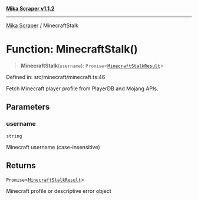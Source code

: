 [**Mika Scraper v1.1.2**](../README.md)

***

[Mika Scraper](../README.md) / MinecraftStalk

# Function: MinecraftStalk()

> **MinecraftStalk**(`username`): `Promise`\<[`MinecraftStalkResult`](../interfaces/MinecraftStalkResult.md)\>

Defined in: src/minecraft/minecraft.ts:46

Fetch Minecraft player profile from PlayerDB and Mojang APIs.

## Parameters

### username

`string`

Minecraft username (case-insensitive)

## Returns

`Promise`\<[`MinecraftStalkResult`](../interfaces/MinecraftStalkResult.md)\>

Minecraft profile or descriptive error object
